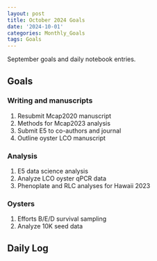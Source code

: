 ```yaml
---
layout: post
title: October 2024 Goals
date: '2024-10-01'
categories: Monthly_Goals
tags: Goals
---
```


September goals and daily notebook entries. 

## Goals  

### Writing and manuscripts 
              
1. Resubmit Mcap2020 manuscript
2. Methods for Mcap2023 analysis
3. Submit E5 to co-authors and journal
4. Outline oyster LCO manuscript 

### Analysis

1. E5 data science analysis 
2. Analyze LCO oyster qPCR data
3. Phenoplate and RLC analyses for Hawaii 2023

### Oysters 
 
1. Efforts B/E/D survival sampling 
2. Analyze 10K seed data 

## **Daily Log**   